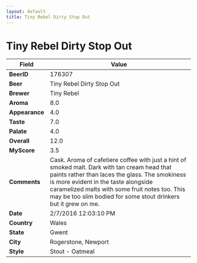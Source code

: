 ```yaml
---
layout: default
title: Tiny Rebel Dirty Stop Out
---
```


# Tiny Rebel Dirty Stop Out

| Field         | Value     |
|---------------|-----------|
| **BeerID** | 176307 |
| **Beer** | Tiny Rebel Dirty Stop Out |
| **Brewer** | Tiny Rebel |
| **Aroma** | 8.0 |
| **Appearance** | 4.0 |
| **Taste** | 7.0 |
| **Palate** | 4.0 |
| **Overall** | 12.0 |
| **MyScore** | 3.5 |
| **Comments** | Cask. Aroma of cafetiere coffee with just a hint of smoked malt. Dark with tan cream head that paints rather than laces the glass. The smokiness is more evident in the taste alongside caramelized malts with some fruit notes too. This may be too slim bodied for some stout drinkers but it grew on me.  |
| **Date** | 2/7/2016 12:03:10 PM |
| **Country** | Wales |
| **State** | Gwent |
| **City** | Rogerstone, Newport |
| **Style** | Stout - Oatmeal |
